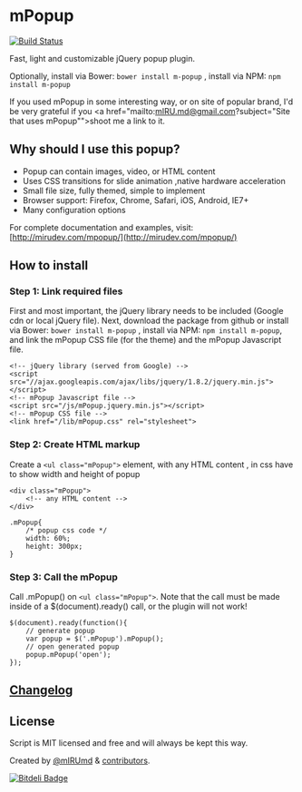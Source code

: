 mPopup
======
[![Build Status](https://travis-ci.org/mIRUmd/mPopup.png)](https://travis-ci.org/mIRUmd/mPopup)

Fast, light and customizable jQuery popup plugin.

Optionally, install via Bower: `bower install m-popup` ,
install via NPM: `npm install m-popup`

If you used mPopup in some interesting way, or on site of popular brand, I'd be very grateful if you <a href="mailto:mIRU.md@gmail.com?subject="Site that uses mPopup"">shoot me</a> a link to it.

## Why should I use this popup?
* Popup can contain images, video, or HTML content
* Uses CSS transitions for slide animation ,native hardware acceleration
* Small file size, fully themed, simple to implement
* Browser support: Firefox, Chrome, Safari, iOS, Android, IE7+
* Many configuration options

For complete documentation and examples, visit:
[http://mirudev.com/mpopup/](http://mirudev.com/mpopup/)


## How to install

### Step 1: Link required files
First and most important, the jQuery library needs to be included (Google cdn or local jQuery file). Next, download the package from github or install via Bower: `bower install m-popup` , install via NPM: `npm install m-popup`, and link the mPopup CSS file (for the theme) and the mPopup Javascript file.

````
<!-- jQuery library (served from Google) -->
<script src="//ajax.googleapis.com/ajax/libs/jquery/1.8.2/jquery.min.js"></script>
<!-- mPopup Javascript file -->
<script src="/js/mPopup.jquery.min.js"></script>
<!-- mPopup CSS file -->
<link href="/lib/mPopup.css" rel="stylesheet">
````

### Step 2: Create HTML markup
Create a `<ul class="mPopup">` element, with any HTML content , in css have to show width and height of popup

````
<div class="mPopup">
    <!-- any HTML content -->
</div>
````

````
.mPopup{
    /* popup css code */
    width: 60%;
    height: 300px;
}
````

### Step 3: Call the mPopup
Call .mPopup() on `<ul class="mPopup">`. Note that the call must be made inside of a $(document).ready() call, or the plugin will not work!

````
$(document).ready(function(){
    // generate popup
    var popup = $('.mPopup').mPopup();
    // open generated popup
    popup.mPopup('open');
});
````

## [Changelog](https://github.com/mIRUmd/mPopup/releases)

## License

Script is MIT licensed and free and will always be kept this way.

Created by [@mIRUmd](http://twitter.com/mIRUmd) & [contributors](https://github.com/mIRUmd/mPopup/contributors).



[![Bitdeli Badge](https://d2weczhvl823v0.cloudfront.net/mIRUmd/mpopup/trend.png)](https://bitdeli.com/free "Bitdeli Badge")

